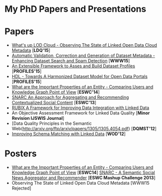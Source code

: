 My PhD Papers and Presentations
===

Papers
======
- [What's up LOD Cloud - Observing The State of Linked Open Data Cloud Metadata](http://ceur-ws.org/Vol-1376/LDQ2015_paper_07.pdf) [**LDQ'15**]
- [Automatic Validation, Correction and Generation of Dataset Metadata - Enhancing Dataset Search and Spam Detection](http://www.eurecom.fr/~troncy/Publications/Assaf_Troncy-www15.pdf) [**WWW15**]
- [An Extensible Framework to Asses and Build Dataset Profiles](http://ceur-ws.org/Vol-1362/PROFILES2015_paper1.pdf) [**PROFILES'15**]
- [HDL - Towards A Harmonized Dataset Model for Open Data Portals](http://www.eurecom.fr/en/publication/4543/download/mm-publi-4543.pdf) [**PROFILES'15**]
- [What are the Important Properties of an Entity - Comparing Users and Knowledge Graph Point of View](http://2014.eswc-conferences.org/sites/default/files/eswc2014pd_submission_98.pdf) [**ESWC'14**]
- [SNARC An Approach for Aggregating and Recommending Contextualized Social Content](http://link.springer.com/chapter/10.1007%2F978-3-642-41242-4_58) [**ESWC'13**]
- [RUBIX A Framework for Improving Data Integration with Linked Data](http://dl.acm.org/citation.cfm?id=2422607)
- An Objective Assessment Framework for Linked Data Quality [**Minor Revision IJSWIS Journal**]
- [Data Quality Principles in the Semantic Web(http://arxiv.org/ftp/arxiv/papers/1305/1305.4054.pdf) [**DQMST'12**]
- [Improving Schema Matching with Linked Data](http://arxiv.org/ftp/arxiv/papers/1205/1205.2691.pdf) [**WOD'12**]

Posters
=======
- [What are the Important Properties of an Entity - Comparing Users and Knowledge Graph Point of View](http://2014.eswc-conferences.org/sites/default/files/eswc2014pd_submission_98.pdf) [**ESWC14**]
[SNARC - A Semantic Social News Aggregator and Recommender](https://hal.archives-ouvertes.fr/hal-00873637/document) [**ESWC Mashup Challenge 2013**]
- Observing The State of Linked Open Data Cloud Metadata [WWW15 Rejected]
